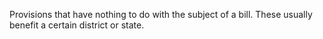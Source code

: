 Provisions that have nothing to do with the subject of a bill.
These usually benefit a certain district or state.
